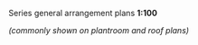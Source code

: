 <span class="caps">Series general arrangement plans **1:100**</span>

_(commonly shown on plantroom and roof plans)_